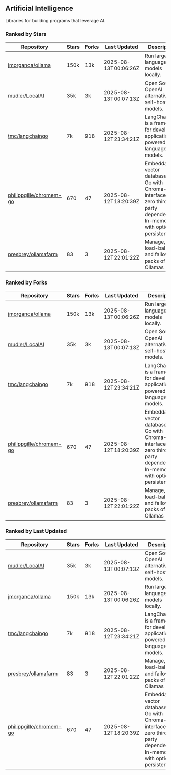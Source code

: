 ## Artificial Intelligence

Libraries for building programs that leverage AI.

### Ranked by Stars

| Repository | Stars | Forks | Last Updated | Description | 
|------------|-------|-------|--------------|-------------|
| [jmorganca/ollama](https://github.com/jmorganca/ollama) | 150k | 13k | 2025-08-13T00:06:26Z |  Run large language models locally. |
| [mudler/LocalAI](https://github.com/mudler/LocalAI) | 35k | 3k | 2025-08-13T00:07:13Z |  Open Source OpenAI alternative, self-host AI models. |
| [tmc/langchaingo](https://github.com/tmc/langchaingo) | 7k | 918 | 2025-08-12T23:34:21Z |  LangChainGo is a framework for developing applications powered by language models. |
| [philippgille/chromem-go](https://github.com/philippgille/chromem-go) | 670 | 47 | 2025-08-12T18:20:39Z |  Embeddable vector database for Go with Chroma-like interface and zero third-party dependencies. In-memory with optional persistence. |
| [presbrey/ollamafarm](https://github.com/presbrey/ollamafarm) | 83 | 3 | 2025-08-12T22:01:22Z |  Manage, load-balance, and failover packs of Ollamas |

### Ranked by Forks

| Repository | Stars | Forks | Last Updated | Description | 
|------------|-------|-------|--------------|-------------|
| [jmorganca/ollama](https://github.com/jmorganca/ollama) | 150k | 13k | 2025-08-13T00:06:26Z |  Run large language models locally. |
| [mudler/LocalAI](https://github.com/mudler/LocalAI) | 35k | 3k | 2025-08-13T00:07:13Z |  Open Source OpenAI alternative, self-host AI models. |
| [tmc/langchaingo](https://github.com/tmc/langchaingo) | 7k | 918 | 2025-08-12T23:34:21Z |  LangChainGo is a framework for developing applications powered by language models. |
| [philippgille/chromem-go](https://github.com/philippgille/chromem-go) | 670 | 47 | 2025-08-12T18:20:39Z |  Embeddable vector database for Go with Chroma-like interface and zero third-party dependencies. In-memory with optional persistence. |
| [presbrey/ollamafarm](https://github.com/presbrey/ollamafarm) | 83 | 3 | 2025-08-12T22:01:22Z |  Manage, load-balance, and failover packs of Ollamas |

### Ranked by Last Updated

| Repository | Stars | Forks | Last Updated | Description | 
|------------|-------|-------|--------------|-------------|
| [mudler/LocalAI](https://github.com/mudler/LocalAI) | 35k | 3k | 2025-08-13T00:07:13Z |  Open Source OpenAI alternative, self-host AI models. |
| [jmorganca/ollama](https://github.com/jmorganca/ollama) | 150k | 13k | 2025-08-13T00:06:26Z |  Run large language models locally. |
| [tmc/langchaingo](https://github.com/tmc/langchaingo) | 7k | 918 | 2025-08-12T23:34:21Z |  LangChainGo is a framework for developing applications powered by language models. |
| [presbrey/ollamafarm](https://github.com/presbrey/ollamafarm) | 83 | 3 | 2025-08-12T22:01:22Z |  Manage, load-balance, and failover packs of Ollamas |
| [philippgille/chromem-go](https://github.com/philippgille/chromem-go) | 670 | 47 | 2025-08-12T18:20:39Z |  Embeddable vector database for Go with Chroma-like interface and zero third-party dependencies. In-memory with optional persistence. |


